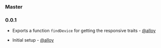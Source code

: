 ### Master

### 0.0.1

* Exports a function `findDevice` for getting the responsive traits - [@alloy][] 

* Initial setup - [@alloy][]

[@alloy]: https://github.com/alloy
